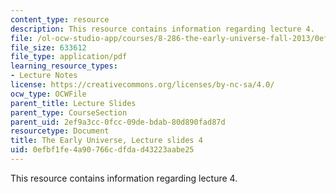 ```yaml
---
content_type: resource
description: This resource contains information regarding lecture 4.
file: /ol-ocw-studio-app/courses/8-286-the-early-universe-fall-2013/0efbf1fe4a90766cdfdad43223aabe25_MIT8_286F13_lec04.pdf
file_size: 633612
file_type: application/pdf
learning_resource_types:
- Lecture Notes
license: https://creativecommons.org/licenses/by-nc-sa/4.0/
ocw_type: OCWFile
parent_title: Lecture Slides
parent_type: CourseSection
parent_uid: 2ef9a3cc-0fcc-09de-bdab-80d890fad87d
resourcetype: Document
title: The Early Universe, Lecture slides 4
uid: 0efbf1fe-4a90-766c-dfda-d43223aabe25
---
```

This resource contains information regarding lecture 4.